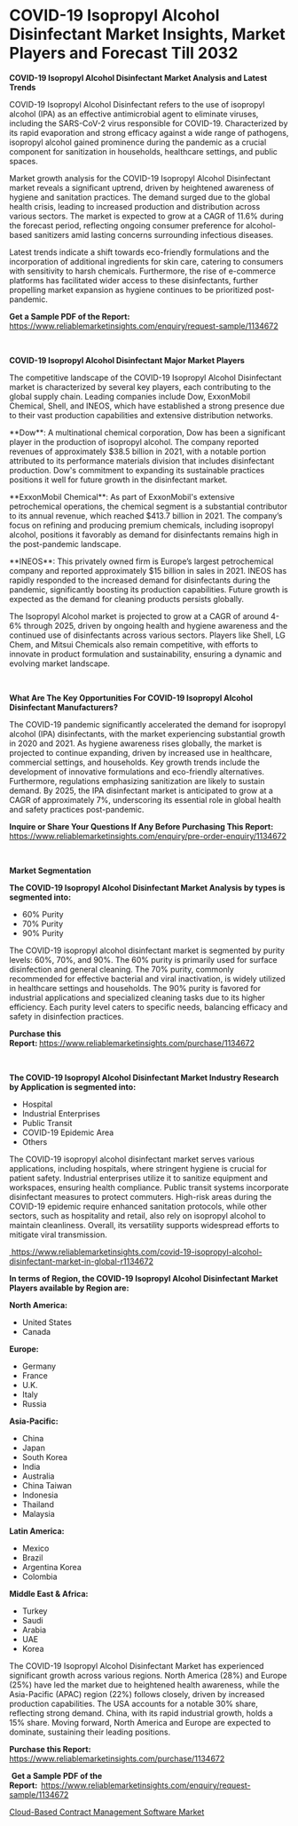 <p><h1>COVID-19 Isopropyl Alcohol Disinfectant Market Insights, Market Players and Forecast Till 2032</h1></p><p><strong>COVID-19 Isopropyl Alcohol Disinfectant Market Analysis and Latest Trends</strong></p>
<p><p>COVID-19 Isopropyl Alcohol Disinfectant refers to the use of isopropyl alcohol (IPA) as an effective antimicrobial agent to eliminate viruses, including the SARS-CoV-2 virus responsible for COVID-19. Characterized by its rapid evaporation and strong efficacy against a wide range of pathogens, isopropyl alcohol gained prominence during the pandemic as a crucial component for sanitization in households, healthcare settings, and public spaces.</p><p>Market growth analysis for the COVID-19 Isopropyl Alcohol Disinfectant market reveals a significant uptrend, driven by heightened awareness of hygiene and sanitation practices. The demand surged due to the global health crisis, leading to increased production and distribution across various sectors. The market is expected to grow at a CAGR of 11.6% during the forecast period, reflecting ongoing consumer preference for alcohol-based sanitizers amid lasting concerns surrounding infectious diseases. </p><p>Latest trends indicate a shift towards eco-friendly formulations and the incorporation of additional ingredients for skin care, catering to consumers with sensitivity to harsh chemicals. Furthermore, the rise of e-commerce platforms has facilitated wider access to these disinfectants, further propelling market expansion as hygiene continues to be prioritized post-pandemic.</p></p>
<p><strong>Get a Sample PDF of the Report:&nbsp;</strong> <a href="https://www.reliablemarketinsights.com/enquiry/request-sample/1134672?utm_campaign=2624&utm_medium=2&utm_source=Github&utm_content=ia&utm_term=25032025&utm_id=covid-19-isopropyl-alcohol-disinfectant">https://www.reliablemarketinsights.com/enquiry/request-sample/1134672</a></p>
<p>&nbsp;</p>
<p><strong>COVID-19 Isopropyl Alcohol Disinfectant Major Market Players</strong></p>
<p><p>The competitive landscape of the COVID-19 Isopropyl Alcohol Disinfectant market is characterized by several key players, each contributing to the global supply chain. Leading companies include Dow, ExxonMobil Chemical, Shell, and INEOS, which have established a strong presence due to their vast production capabilities and extensive distribution networks.</p><p>**Dow**: A multinational chemical corporation, Dow has been a significant player in the production of isopropyl alcohol. The company reported revenues of approximately $38.5 billion in 2021, with a notable portion attributed to its performance materials division that includes disinfectant production. Dow's commitment to expanding its sustainable practices positions it well for future growth in the disinfectant market.</p><p>**ExxonMobil Chemical**: As part of ExxonMobil's extensive petrochemical operations, the chemical segment is a substantial contributor to its annual revenue, which reached $413.7 billion in 2021. The company’s focus on refining and producing premium chemicals, including isopropyl alcohol, positions it favorably as demand for disinfectants remains high in the post-pandemic landscape.</p><p>**INEOS**: This privately owned firm is Europe’s largest petrochemical company and reported approximately $15 billion in sales in 2021. INEOS has rapidly responded to the increased demand for disinfectants during the pandemic, significantly boosting its production capabilities. Future growth is expected as the demand for cleaning products persists globally.</p><p>The Isopropyl Alcohol market is projected to grow at a CAGR of around 4-6% through 2025, driven by ongoing health and hygiene awareness and the continued use of disinfectants across various sectors. Players like Shell, LG Chem, and Mitsui Chemicals also remain competitive, with efforts to innovate in product formulation and sustainability, ensuring a dynamic and evolving market landscape.</p></p>
<p>&nbsp;</p>
<p><strong>What Are The Key Opportunities For COVID-19 Isopropyl Alcohol Disinfectant Manufacturers?</strong></p>
<p><p>The COVID-19 pandemic significantly accelerated the demand for isopropyl alcohol (IPA) disinfectants, with the market experiencing substantial growth in 2020 and 2021. As hygiene awareness rises globally, the market is projected to continue expanding, driven by increased use in healthcare, commercial settings, and households. Key growth trends include the development of innovative formulations and eco-friendly alternatives. Furthermore, regulations emphasizing sanitization are likely to sustain demand. By 2025, the IPA disinfectant market is anticipated to grow at a CAGR of approximately 7%, underscoring its essential role in global health and safety practices post-pandemic.</p></p>
<p><strong>Inquire or Share Your Questions If Any Before Purchasing This Report:</strong> <a href="https://www.reliablemarketinsights.com/enquiry/pre-order-enquiry/1134672?utm_campaign=2624&utm_medium=2&utm_source=Github&utm_content=ia&utm_term=25032025&utm_id=covid-19-isopropyl-alcohol-disinfectant">https://www.reliablemarketinsights.com/enquiry/pre-order-enquiry/1134672</a></p>
<p>&nbsp;</p>
<p><strong>Market Segmentation</strong></p>
<p><strong>The COVID-19 Isopropyl Alcohol Disinfectant Market Analysis by types is segmented into:</strong></p>
<p><ul><li>60% Purity</li><li>70% Purity</li><li>90% Purity</li></ul></p>
<p><p>The COVID-19 isopropyl alcohol disinfectant market is segmented by purity levels: 60%, 70%, and 90%. The 60% purity is primarily used for surface disinfection and general cleaning. The 70% purity, commonly recommended for effective bacterial and viral inactivation, is widely utilized in healthcare settings and households. The 90% purity is favored for industrial applications and specialized cleaning tasks due to its higher efficiency. Each purity level caters to specific needs, balancing efficacy and safety in disinfection practices.</p></p>
<p><strong>Purchase this Report:&nbsp;</strong><a href="https://www.reliablemarketinsights.com/purchase/1134672?utm_campaign=2624&utm_medium=2&utm_source=Github&utm_content=ia&utm_term=25032025&utm_id=covid-19-isopropyl-alcohol-disinfectant">https://www.reliablemarketinsights.com/purchase/1134672</a></p>
<p>&nbsp;</p>
<p><strong>The COVID-19 Isopropyl Alcohol Disinfectant Market Industry Research by Application is segmented into:</strong></p>
<p><ul><li>Hospital</li><li>Industrial Enterprises</li><li>Public Transit</li><li>COVID-19 Epidemic Area</li><li>Others</li></ul></p>
<p><p>The COVID-19 isopropyl alcohol disinfectant market serves various applications, including hospitals, where stringent hygiene is crucial for patient safety. Industrial enterprises utilize it to sanitize equipment and workspaces, ensuring health compliance. Public transit systems incorporate disinfectant measures to protect commuters. High-risk areas during the COVID-19 epidemic require enhanced sanitation protocols, while other sectors, such as hospitality and retail, also rely on isopropyl alcohol to maintain cleanliness. Overall, its versatility supports widespread efforts to mitigate viral transmission.</p></p>
<p><a href="https://www.reliablemarketinsights.com/covid-19-isopropyl-alcohol-disinfectant-market-in-global-r1134672?utm_campaign=2624&utm_medium=2&utm_source=Github&utm_content=ia&utm_term=25032025&utm_id=covid-19-isopropyl-alcohol-disinfectant">&nbsp;https://www.reliablemarketinsights.com/covid-19-isopropyl-alcohol-disinfectant-market-in-global-r1134672</a></p>
<p><strong>In terms of Region, the COVID-19 Isopropyl Alcohol Disinfectant Market Players available by Region are:</strong></p>
<p>
    <p> <strong> North America: </strong>
        <ul>
            <li>United States</li>
            <li>Canada</li>
        </ul>
        </p> 
    <p> <strong> Europe: </strong>
        <ul>
            <li>Germany</li>
            <li>France</li>
            <li>U.K.</li>
            <li>Italy</li>
            <li>Russia</li>
        </ul>
        </p> 
    <p> <strong> Asia-Pacific: </strong>
        <ul>
            <li>China</li>
            <li>Japan</li>
            <li>South Korea</li>
            <li>India</li>
            <li>Australia</li>
            <li>China Taiwan</li>
            <li>Indonesia</li>
            <li>Thailand</li>
            <li>Malaysia</li>
        </ul>
        </p> 
    <p> <strong> Latin America: </strong>
        <ul>
            <li>Mexico</li>
            <li>Brazil</li>
            <li>Argentina Korea</li>
            <li>Colombia</li>
        </ul>
        </p> 
    <p> <strong> Middle East & Africa: </strong>
        <ul>
            <li>Turkey</li>
            <li>Saudi</li>
            <li>Arabia</li>
            <li>UAE</li>
            <li>Korea</li>
        </ul>
    </p>
    </p>
<p><p>The COVID-19 Isopropyl Alcohol Disinfectant Market has experienced significant growth across various regions. North America (28%) and Europe (25%) have led the market due to heightened health awareness, while the Asia-Pacific (APAC) region (22%) follows closely, driven by increased production capabilities. The USA accounts for a notable 30% share, reflecting strong demand. China, with its rapid industrial growth, holds a 15% share. Moving forward, North America and Europe are expected to dominate, sustaining their leading positions.</p></p>
<p><strong>Purchase this Report: </strong><a href="https://www.reliablemarketinsights.com/purchase/1134672?utm_campaign=2624&utm_medium=2&utm_source=Github&utm_content=ia&utm_term=25032025&utm_id=covid-19-isopropyl-alcohol-disinfectant">https://www.reliablemarketinsights.com/purchase/1134672</a></p>
<p>&nbsp;<strong>Get a Sample PDF of the Report:&nbsp;&nbsp;</strong><a href="https://www.reliablemarketinsights.com/enquiry/request-sample/1134672?utm_campaign=2624&utm_medium=2&utm_source=Github&utm_content=ia&utm_term=25032025&utm_id=covid-19-isopropyl-alcohol-disinfectant">https://www.reliablemarketinsights.com/enquiry/request-sample/1134672</a></p>
<p><strong></strong></p>
<p><p><a href="https://github.com/mathastilley812967/Market-Research-Report-List-1/blob/main/cloud-based-contract-management-software-market.md?utm_campaign=2624&utm_medium=2&utm_source=Github&utm_content=ia&utm_term=25032025&utm_id=covid-19-isopropyl-alcohol-disinfectant">Cloud-Based Contract Management Software Market</a></p></p>